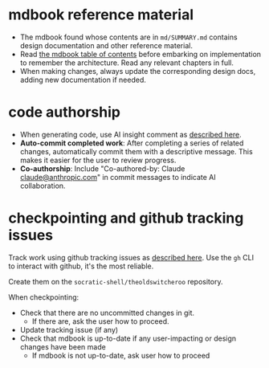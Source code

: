 # mdbook reference material

* The mdbook found whose contents are in `md/SUMMARY.md` contains design documentation and other reference material.
* Read [the mdbook table of contents](md/SUMMARY.md) before embarking on implementation to remember the architecture. Read any relevant chapters in full.
* When making changes, always update the corresponding design docs, adding new documentation if needed.

# code authorship

* When generating code, use AI insight comment as [described here](./.socratic-shell/ai-insights.md).
* **Auto-commit completed work**: After completing a series of related changes, automatically commit them with a descriptive message. This makes it easier for the user to review progress.
* **Co-authorship**: Include "Co-authored-by: Claude <claude@anthropic.com>" in commit messages to indicate AI collaboration.

# checkpointing and github tracking issues

Track work using github tracking issues as [described here](./.socratic-shell/github-tracking-issues.md). Use the `gh` CLI to interact with github, it's the most reliable.

Create them on the `socratic-shell/theoldswitcheroo` repository.

When checkpointing:

* Check that there are no uncommitted changes in git.
    * If there are, ask the user how to proceed.
* Update tracking issue (if any)
* Check that mdbook is up-to-date if any user-impacting or design changes have been made
    * If mdbook is not up-to-date, ask user how to proceed
